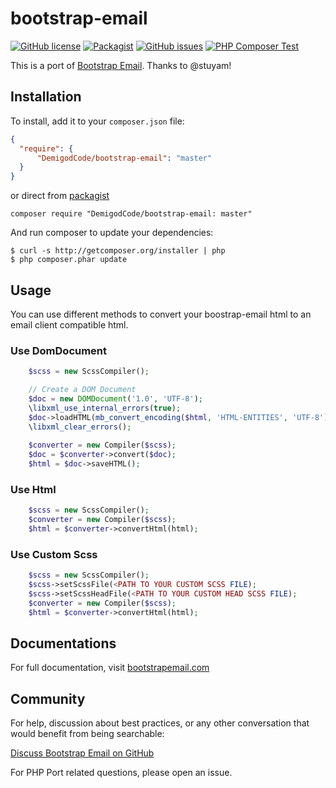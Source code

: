 # bootstrap-email
[![GitHub license](https://img.shields.io/badge/license-MIT-blue.svg)](https://raw.githubusercontent.com/DemigodCode/bootstrap-email/master/LICENSE)
[![Packagist](https://img.shields.io/packagist/v/demigod-code/bootstrap-email.svg)](https://packagist.org/packages/demigod-code/bootstrap-email)
[![GitHub issues](https://img.shields.io/github/issues/DemigodCode/bootstrap-email.svg)](https://github.com/DemigodCode/bootstrap-email/issues)
[![PHP Composer Test](https://github.com/DemigodCode/bootstrap-email/actions/workflows/php.yml/badge.svg)](https://github.com/DemigodCode/bootstrap-email/actions/workflows/php.yml)

This is a port of [Bootstrap Email](https://github.com/bootstrap-email/bootstrap-email). Thanks to @stuyam!

## Installation

To install, add it to your `composer.json` file:

```json
{
  "require": {
      "DemigodCode/bootstrap-email": "master"
  }
}
```

or direct from [packagist](https://packagist.org/packages/DemigodCode/Bootstrap-Email)

    composer require "DemigodCode/bootstrap-email: master"

And run composer to update your dependencies:

    $ curl -s http://getcomposer.org/installer | php
    $ php composer.phar update

## Usage

You can use different methods to convert your boostrap-email html to an email client compatible html.

### Use DomDocument

```php
    $scss = new ScssCompiler();

    // Create a DOM Document
    $doc = new DOMDocument('1.0', 'UTF-8');
    \libxml_use_internal_errors(true);
    $doc->loadHTML(mb_convert_encoding($html, 'HTML-ENTITIES', 'UTF-8'));
    \libxml_clear_errors();
    
    $converter = new Compiler($scss);
    $doc = $converter->convert($doc);
    $html = $doc->saveHTML();
```

### Use Html

```php
    $scss = new ScssCompiler();
    $converter = new Compiler($scss);
    $html = $converter->convertHtml(html);
```

### Use Custom Scss
```php
    $scss = new ScssCompiler();
    $scss->setScssFile(<PATH TO YOUR CUSTOM SCSS FILE);
    $scss->setScssHeadFile(<PATH TO YOUR CUSTOM HEAD SCSS FILE);
    $converter = new Compiler($scss);
    $html = $converter->convertHtml(html);
```

## Documentations
For full documentation, visit [bootstrapemail.com](https://bootstrapemail.com/docs/introduction)

## Community
For help, discussion about best practices, or any other conversation that would benefit from being searchable:

[Discuss Bootstrap Email on GitHub](https://github.com/bootstrap-email/bootstrap-email/discussions)

For PHP Port related questions, please open an issue.
